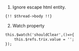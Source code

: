 1. Ignore escape html entity.
```html
{!! $thread->body !!}
```

2. Watch property
```html
this.$watch('shouldClear',()=>{
    this.$refs.trix.value = '';
});
```